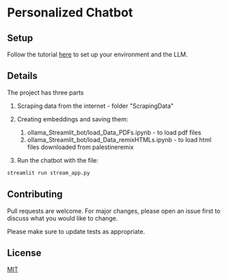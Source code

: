 # Personalized Chatbot

## Setup

Follow the tutorial [here](https://medium.com/python-in-plain-english/super-quick-retrieval-augmented-generation-using-ollama-24803ee585b9) to set up your environment and the LLM.

## Details

The project has three parts

1. Scraping data from the internet - folder "ScrapingData"

2. Creating embeddings and saving them:
    1. ollama_Streamlit_bot/load_Data_PDFs.ipynb -  to load pdf files
    2. ollama_Streamlit_bot/load_Data_remixHTMLs.ipynb -  to load html files downloaded from palestineremix
3. Run the chatbot with the file: 


```bash
streamlit run stream_app.py
```


## Contributing

Pull requests are welcome. For major changes, please open an issue first
to discuss what you would like to change.

Please make sure to update tests as appropriate.

## License

[MIT](https://choosealicense.com/licenses/mit/)

